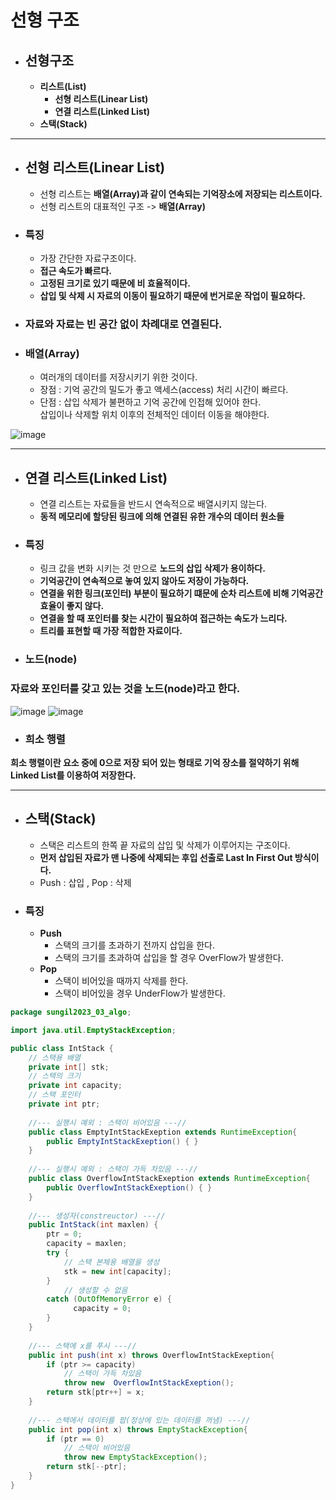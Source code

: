 # 선형 구조

* ## 선형구조
  * **리스트(List)**
    * **선형 리스트(Linear List)**
    * **연결 리스트(Linked List)**
  * **스택(Stack)**
-----

* ## 선형 리스트(Linear List)
  * 선형 리스트는 **배열(Array)과 같이 연속되는 기억장소에 저장되는 리스트이다.**
  * 선형 리스트의 대표적인 구조 -> **배열(Array)**
* ### 특징
  * 가장 간단한 자료구조이다.
  * **접근 속도가 빠르다.**
  * **고정된 크기로 있기 때문에 비 효율적이다.**
  * **삽입 및 삭제 시 자료의 이동이 필요하기 때문에 번거로운 작업이 필요하다.**
* ### 자료와 자료는 빈 공간 없이 차례대로 연결된다.

* ### 배열(Array)
  * 여러개의 데이터를 저장시키기 위한 것이다.
  * 장점 : 기억 공간의 밀도가 좋고 액세스(access) 처리 시간이 빠르다.
  * 단점 : 삽입 삭제가 불편하고 기억 공간에 인접해 있어야 한다.   
    삽입이나 삭제할 위치 이후의 전체적인 데이터 이동을 해야한다.
  
![image](https://user-images.githubusercontent.com/107795830/226501107-b5f90bf8-426e-4c38-924c-9d6c50708e9f.png)

-----


* ## 연결 리스트(Linked List)
  * 연결 리스트는 자료들을 반드시 연속적으로 배열시키지 않는다. 
  * **동적 메모리에 할당된 링크에 의해 연결된 유한 개수의 데이터 원소들**
* ### 특징
  * 링크 값을 변화 시키는 것 만으로 **노드의 삽입 삭제가 용이하다.**
  * **기억공간이 연속적으로 놓여 있지 않아도 저장이 가능하다.**
  * **연결을 위한 링크(포인터) 부분이 필요하기 떄문에 순차 리스트에 비해 기억공간 효율이 좋지 않다.**
  * **연결을 할 때 포인터를 찾는 시간이 필요하여 접근하는 속도가 느리다.**
  * **트리를 표현할 때 가장 적합한 자료이다.**
  
* ### 노드(node)
### 자료와 포인터를 갖고 있는 것을 노드(node)라고 한다.
![image](https://user-images.githubusercontent.com/107795830/226497844-0d4ecdf7-bb33-409f-a05b-e6668acabad8.png)
![image](https://user-images.githubusercontent.com/107795830/226497920-c94e40ae-183e-4452-b02f-74435258d212.png)

* ### 희소 행렬
**희소 행렬이란 요소 중에 0으로 저장 되어 있는 형태로 기억 장소를 절약하기 위해 Linked List를 이용하여 저장한다.**

-----

* ## 스택(Stack)
  * 스택은 리스트의 한쪽 끝 자료의 삽입 및 삭제가 이루어지는 구조이다.
  * **먼저 삽입된 자료가 맨 나중에 삭제되는 후입 선출로 Last In First Out 방식이다.**
  * Push : 삽입 , Pop : 삭제
* ### 특징
  * **Push**
    * 스택의 크기를 초과하기 전까지 삽입을 한다.
    * 스택의 크기를 초과하여 삽입을 할 경우 OverFlow가 발생한다.
  * **Pop**
    *  스택이 비어있을 때까지 삭제를 한다.
    *  스택이 비어있을 경우 UnderFlow가 발생한다.
```java
package sungil2023_03_algo;

import java.util.EmptyStackException;

public class IntStack {
	// 스택용 배열
	private int[] stk;
	// 스택의 크기
	private int capacity;
	// 스택 포인터
	private int ptr;
	
	//--- 실행시 예외 : 스택이 비어있음 ---//
	public class EmptyIntStackExeption extends RuntimeException{
		public EmptyIntStackExeption() { }
	}
	
	//--- 실행시 예외 : 스택이 가득 차있음 ---//
	public class OverflowIntStackExeption extends RuntimeException{
		public OverflowIntStackExeption() { }
	}
	
	//--- 생성자(constreuctor) ---//
	public IntStack(int maxlen) {
		ptr = 0;
		capacity = maxlen;
		try {
			// 스택 본체용 배열을 생성
			stk = new int[capacity];
		}
			// 생성할 수 없음
		catch (OutOfMemoryError e) {
			  capacity = 0;
		}
	}
	
	//--- 스택에 x를 푸시 ---//
	public int push(int x) throws OverflowIntStackExeption{
		if (ptr >= capacity)
			// 스택이 가득 차있음
			throw new  OverflowIntStackExeption();
		return stk[ptr++] = x;
	}
	
	//--- 스택에서 데이터를 팝(정상에 있는 데이터를 꺼냄) ---//
	public int pop(int x) throws EmptyStackException{
		if (ptr == 0)
			// 스택이 비어있음
			throw new EmptyStackException();
		return stk[--ptr];
	}
}
```
